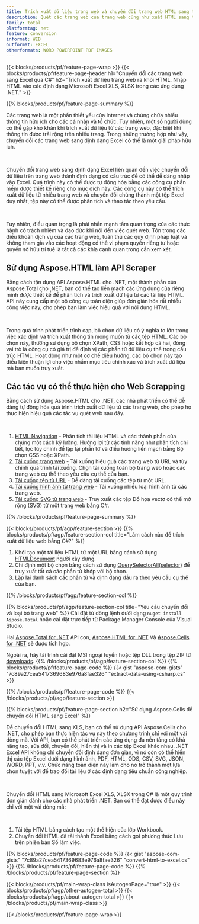 ```yaml
---
title: Trích xuất dữ liệu trang web và chuyển đổi trang web HTML sang tệp Excel bằng C#
description: Quét các trang web của trang web cũng như xuất HTML sang tài liệu Microsoft Excel. Phát triển các ứng dụng .NET để cạo dữ liệu website sang định dạng XLS, XLSX.
family: total
platformtag: net
feature: conversion
informat: WEB
outformat: EXCEL
otherformats: WORD POWERPOINT PDF IMAGES
---
```

{{< blocks/products/pf/feature-page-wrap >}}
{{< blocks/products/pf/feature-page-header h1="Chuyển đổi các trang web sang Excel qua C#" h2="Trích xuất dữ liệu trang web ra khỏi HTML. Nhập HTML vào các định dạng Microsoft Excel XLS, XLSX trong các ứng dụng .NET." >}}

{{% blocks/products/pf/feature-page-summary %}}

<p>Các trang web là một phần thiết yếu của Internet và chúng chứa nhiều thông tin hữu ích cho các cá nhân và tổ chức. Tuy nhiên, một số người dùng có thể gặp khó khăn khi trích xuất dữ liệu từ các trang web, đặc biệt khi thông tin được trải rộng trên nhiều trang. Trong những trường hợp như vậy, chuyển đổi các trang web sang định dạng Excel có thể là một giải pháp hữu ích.</p><br />
<p>Chuyển đổi trang web sang định dạng Excel liên quan đến việc chuyển đổi dữ liệu trên trang web thành định dạng có cấu trúc để có thể dễ dàng nhập vào Excel. Quá trình này có thể được tự động hóa bằng các công cụ phần mềm được thiết kế riêng cho mục đích này. Các công cụ này có thể trích xuất dữ liệu từ nhiều trang web và chuyển đổi chúng thành một tệp Excel duy nhất, tệp này có thể được phân tích và thao tác theo yêu cầu.</p><br />

<p>Tuy nhiên, điều quan trọng là phải nhấn mạnh tầm quan trọng của các thực hành có trách nhiệm và đạo đức khi nói đến việc quét web. Tôn trọng các điều khoản dịch vụ của các trang web, tuân thủ các quy định pháp luật và không tham gia vào các hoạt động có thể vi phạm quyền riêng tư hoặc quyền sở hữu trí tuệ là tất cả các khía cạnh quan trọng cần xem xét.</p>

<h2 class="heading-border">Sử dụng Aspose.HTML làm API Scraper</h2>

<p>Bằng cách tận dụng API Aspose.HTML cho .NET, một thành phần của Aspose.Total cho .NET, bạn có thể tạo liền mạch các ứng dụng của riêng mình được thiết kế để phân tích và trích xuất dữ liệu từ các tài liệu HTML. API này cung cấp một bộ công cụ toàn diện giúp đơn giản hóa rất nhiều công việc này, cho phép bạn làm việc hiệu quả với nội dung HTML.</p><br />

<p>Trong quá trình phát triển trình cạp, bộ chọn dữ liệu có ý nghĩa to lớn trong việc xác định và trích xuất thông tin mong muốn từ các tệp HTML. Các bộ chọn này, thường sử dụng bộ chọn XPath, CSS hoặc kết hợp cả hai, đóng vai trò là công cụ có giá trị để định vị các phần tử dữ liệu cụ thể trong cấu trúc HTML. Hoạt động như một cơ chế điều hướng, các bộ chọn này tạo điều kiện thuận lợi cho việc nhắm mục tiêu chính xác và trích xuất dữ liệu mà bạn muốn truy xuất.</p>

<h2 class="heading-border">Các tác vụ có thể thực hiện cho Web Scrapping</h2>

<p>Bằng cách sử dụng Aspose.HTML cho .NET, các nhà phát triển có thể dễ dàng tự động hóa quá trình trích xuất dữ liệu từ các trang web, cho phép họ thực hiện hiệu quả các tác vụ quét web sau đây.</p><br />

1. [HTML Navigation](https://docs.aspose.com/html/net/html-navigation/) - Phân tích tài liệu HTML và các thành phần của chúng một cách kỹ lưỡng. Hưởng lợi từ các tính năng như phân tích chi tiết, lọc tùy chỉnh để lặp lại phần tử và điều hướng liền mạch bằng Bộ chọn CSS hoặc XPath.
2. [Tải xuống trang web](https://docs.aspose.com/html/net/download-website/) - Tải xuống hiệu quả các trang web từ URL và tùy chỉnh quá trình tải xuống. Chọn tải xuống toàn bộ trang web hoặc các trang web cụ thể theo yêu cầu cụ thể của bạn.
3. [Tải xuống tệp từ URL](https://docs.aspose.com/html/net/download-file-from-url/) - Dễ dàng tải xuống các tệp từ một URL.
4. [Tải xuống hình ảnh từ trang web](https://docs.aspose.com/html/net/download-images-from-website/) - Tải xuống nhiều loại hình ảnh từ các trang web.
5. [Tải xuống SVG từ trang web](https://docs.aspose.com/html/net/download-svg-from-website/) - Truy xuất các tệp Đồ họa vectơ có thể mở rộng (SVG) từ một trang web bằng C#.

{{% /blocks/products/pf/feature-page-summary  %}}

{{< blocks/products/pf/agp/feature-section >}}
{{% blocks/products/pf/agp/feature-section-col title="Làm cách nào để trích xuất dữ liệu web bằng C#?" %}}

1. Khởi tạo một tài liệu HTML từ một URL bằng cách sử dụng [HTMLDocument](https://reference.aspose.com/html/net/aspose.html/htmldocument/htmldocument/) người xây dựng.
2. Chỉ định một bộ chọn bằng cách sử dụng [QuerySelectorAll(selector)](https://reference.aspose.com/html/net/aspose.html.dom/document/queryselectorall/) để truy xuất tất cả các phần tử khớp với bộ chọn.
3. Lặp lại danh sách các phần tử và định dạng đầu ra theo yêu cầu cụ thể của bạn.
 
{{% /blocks/products/pf/agp/feature-section-col %}}

{{% blocks/products/pf/agp/feature-section-col title="Yêu cầu chuyển đổi và loại bỏ trang web" %}}
Cài đặt từ dòng lệnh dưới dạng ```nuget install Aspose.Total``` hoặc cài đặt trực tiếp từ Package Manager Console của Visual Studio.

Hai [Aspose.Total for .NET](https://products.aspose.com/total/net/) API con, [Aspose.HTML for .NET](https://products.aspose.com/html/net/) Và [Aspose.Cells for .NET](https://products.aspose.com/cells/net/) sẽ được tích hợp.

Ngoài ra, hãy tải trình cài đặt MSI ngoại tuyến hoặc tệp DLL trong tệp ZIP từ [downloads](https://releases.aspose.com/total/net).
{{% /blocks/products/pf/agp/feature-section-col %}}
{{% blocks/products/pf/feature-page-code %}}
{{< gist "aspose-com-gists" "7c89a27cea5417369683e976a8fae326" "extract-data-using-csharp.cs" >}}

{{% /blocks/products/pf/feature-page-code %}}
{{< /blocks/products/pf/agp/feature-section >}}

{{% blocks/products/pf/feature-page-section  h2="Sử dụng Aspose.Cells để chuyển đổi HTML sang Excel" %}}
<p>Để chuyển đổi HTML sang XLS, bạn có thể sử dụng API Aspose.Cells cho .NET, cho phép bạn thực hiện tác vụ này theo chương trình chỉ với một vài dòng mã. Với API, bạn có thể phát triển các ứng dụng đa nền tảng có khả năng tạo, sửa đổi, chuyển đổi, hiển thị và in các tệp Excel khác nhau. .NET Excel API không chỉ chuyển đổi định dạng đơn giản, vì nó còn có thể hiển thị các tệp Excel dưới dạng hình ảnh, PDF, HTML, ODS, CSV, SVG, JSON, WORD, PPT, v.v. Chức năng toàn diện này làm cho nó trở thành một lựa chọn tuyệt vời để trao đổi tài liệu ở các định dạng tiêu chuẩn công nghiệp.</p><br />

<p>Chuyển đổi HTML sang Microsoft Excel XLS, XLSX trong C# là một quy trình đơn giản dành cho các nhà phát triển .NET. Bạn có thể đạt được điều này chỉ với một vài dòng mã:</p><br />

1. Tải tệp HTML bằng cách tạo một thể hiện của lớp Workbook.
1. Chuyển đổi HTML đã tải thành Excel bằng cách gọi phương thức Lưu trên phiên bản Sổ làm việc.

{{% blocks/products/pf/feature-page-code %}}
{{< gist "aspose-com-gists" "7c89a27cea5417369683e976a8fae326" "convert-html-to-excel.cs" >}}
{{% /blocks/products/pf/feature-page-code  %}}
{{% /blocks/products/pf/feature-page-section %}}

{{< blocks/products/pf/main-wrap-class isAutogenPage="true" >}}
{{< blocks/products/pf/agp/other-autogen-total >}}
{{< blocks/products/pf/agp/about-autogen-total >}}
{{< /blocks/products/pf/main-wrap-class >}}

{{< /blocks/products/pf/feature-page-wrap >}}